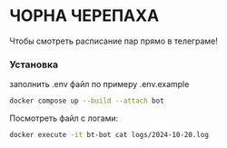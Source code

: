 # ЧОРНА ЧЕРЕПАХА

Чтобы смотреть расписание пар прямо в телеграме!

### Установка

заполнить .env файл по примеру .env.example

```bash
docker compose up --build --attach bot
```

Посмотреть файл с логами:
```bash
docker execute -it bt-bot cat logs/2024-10-20.log
```
